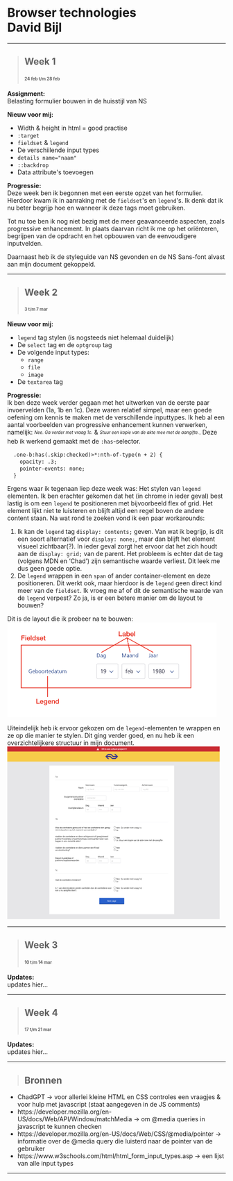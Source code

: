 # Browser technologies <br> David Bijl

---

> ## Week 1
> **<sub><sup>24 feb t/m 28 feb</sup></sub>**

**Assignment:** <br>Belasting formulier bouwen in de huisstijl van NS

**Nieuw voor mij:** <br>
<ul>
<li>Width & height in html = good practise</li>
<li><code>:target</code></li>
<li><code>fieldset</code> & <code>legend</code></li>
<li>De verschiilende input types</li>
<li><code>details name="naam"</code></li>
<li><code>::backdrop</code></li>
<li>Data attribute's toevoegen</li>
</ul>

**Progressie:** <br>
Deze week ben ik begonnen met een eerste opzet van het formulier. Hierdoor kwam ik in aanraking met de <code>fieldset</code>'s en <code>legend</code>'s. Ik denk dat ik nu beter begrijp hoe en wanneer ik deze tags moet gebruiken.

Tot nu toe ben ik nog niet bezig met de meer geavanceerde aspecten, zoals progressive enhancement. In plaats daarvan richt ik me op het oriënteren, begrijpen van de opdracht en het opbouwen van de eenvoudigere inputvelden.

Daarnaast heb ik de styleguide van NS gevonden en de NS Sans-font alvast aan mijn document gekoppeld.

---

> ## Week 2
> **<sub><sup>3 t/m 7 mar</sup></sub>**

**Nieuw voor mij:** <br>
<ul>
    <li><code>legend</code> tag stylen (is nogsteeds niet helemaal duidelijk)</li>
    <li>De <code>select</code> tag en de <code>optgroup</code> tag</li>
    <li>De volgende input types:
    <ul>
        <li><code>range</code></li>
        <li><code>file</code></li>
        <li><code>image</code></li>
    </ul>
    </li>
    <li>De <code>textarea</code> tag</li>
</ul>

**Progressie:** <br>
Ik ben deze week verder gegaan met het uitwerken van de eerste paar invoervelden (1a, 1b en 1c). Deze waren relatief simpel, maar een goede oefening om kennis te maken met de verschillende inputtypes. Ik heb al een aantal voorbeelden van progressive enhancement kunnen verwerken, namelijk: <sub><sup>*Nee. Ga verder met vraag 1c.*</sup></sub> & <sub><sup>*Stuur een kopie van de akte mee met de aangifte.*</sup></sub>. Deze heb ik werkend gemaakt met de <code>:has</code>-selector.

```
  .one-b:has(.skip:checked)>*:nth-of-type(n + 2) {
    opacity: .3;
    pointer-events: none;
  }
```

Ergens waar ik tegenaan liep deze week was:
Het stylen van <code>legend</code> elementen. Ik ben erachter gekomen dat het (in chrome in ieder geval) best lastig is om een <code>legend</code> te positioneren met bijvoorbeeld flex of grid. Het element lijkt niet te luisteren en blijft altijd een regel boven de andere content staan.
Na wat rond te zoeken vond ik een paar workarounds:
1. Ik kan de <code>legend</code> tag <code>display: contents;</code> geven. Van wat ik begrijp, is dit een soort alternatief voor <code>display: none;</code>, maar dan blijft het element visueel zichtbaar(?). In ieder geval zorgt het ervoor dat het zich houdt aan de <code>display: grid;</code> van de parent. Het probleem is echter dat de tag (volgens MDN en ‘Chad’) zijn semantische waarde verliest. Dit leek me dus geen goede optie.
2. De <code>legend</code> wrappen in een <code>span</code> of ander container-element en deze positioneren. Dit werkt ook, maar hierdoor is de <code>legend</code> geen direct kind meer van de <code>fieldset</code>. Ik vroeg me af of dit de semantische waarde van de <code>legend</code> verpest? Zo ja, is er een betere manier om de layout te bouwen?<br>

Dit is de layout die ik probeer na te bouwen:<br>
<img width="482" height="218" src="images/readme-images/layout-voorbeeld.png"><br>

Uiteindelijk heb ik ervoor gekozen om de <code>legend</code>-elementen te wrappen en ze op die manier te stylen. Dit ging verder goed, en nu heb ik een overzichtelijkere structuur in mijn document.<br>
<img width="490" height="398" src="images/readme-images/progressie-week2.png"><br>

---

> ## Week 3
> **<sub><sup>10 t/m 14 mar</sup></sub>**

**Updates:** <br>updates hier...

---

> ## Week 4
> **<sub><sup>17 t/m 21 mar</sup></sub>**

**Updates:** <br>updates hier...

---

> ## Bronnen

<ul>
    <li>ChadGPT -> voor allerlei kleine HTML en CSS controles een vraagjes & voor hulp met javascript (staat aangegeven in de JS comments)</li>
    <li>https://developer.mozilla.org/en-US/docs/Web/API/Window/matchMedia -> om @media queries in javascript te kunnen checken</li>
    <li>https://developer.mozilla.org/en-US/docs/Web/CSS/@media/pointer -> informatie over de @media query die luisterd naar de pointer van de gebruiker</li>
    <li>https://www.w3schools.com/html/html_form_input_types.asp -> een lijst van alle input types</li>
</ul>



---